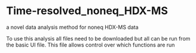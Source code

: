 # Time-resolved_noneq_HDX-MS
a novel data analysis method for noneq HDX-MS data

To use this analysis all files need to be downloaded but all can be run from the basic UI file. This file allows control over which functions are run
